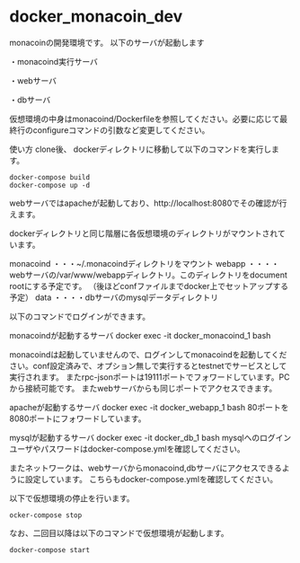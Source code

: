 # docker_monacoin_dev

monacoinの開発環境です。
以下のサーバが起動します

・monacoind実行サーバ

・webサーバ

・dbサーバ

仮想環境の中身はmonacoind/Dockerfileを参照してください。必要に応じて最終行のconfigureコマンドの引数など変更してください。


使い方
clone後、
dockerディレクトリに移動して以下のコマンドを実行します。

    docker-compose build
    docker-compose up -d

webサーバではapacheが起動しており、http://localhost:8080でその確認が行えます。

dockerディレクトリと同じ階層に各仮想環境のディレクトリがマウントされています。

monacoind ・・・~/.monacoindディレクトリをマウント
webapp ・・・・webサーバの/var/www/webappディレクトリ。このディレクトリをdocument rootにする予定です。
（後ほどconfファイルまでdocker上でセットアップする予定）
data ・・・・dbサーバのmysqlデータディレクトリ

以下のコマンドでログインができます。

monacoindが起動するサーバ
    docker exec -it docker_monacoind_1 bash

monacoindは起動していませんので、ログインしてmonacoindを起動してください。conf設定済みで、オプション無しで実行するとtestnetでサービスとして実行されます。
またrpc-jsonポートは19111ポートでフォワードしています。PCから接続可能です。
またwebサーバからも同じポートでアクセスできます。

apacheが起動するサーバ
    docker exec -it docker_webapp_1 bash
80ポートを8080ポートにフォワードしています。


mysqlが起動するサーバ
    docker exec -it docker_db_1 bash
mysqlへのログインユーザやパスワードはdocker-compose.ymlを確認してください。

またネットワークは、webサーバからmonacoind,dbサーバにアクセスできるように設定しています。
こちらもdocker-compose.ymlを確認してください。


以下で仮想環境の停止を行います。

    ocker-compose stop

なお、二回目以降は以下のコマンドで仮想環境が起動します。

    docker-compose start

